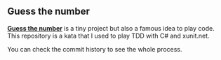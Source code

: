 Guess the number
----------------------

[**Guess the number**](https://github.com/zhangtiny123/guess-number-tdd/blob/master/REQUIREMENT.md) is a tiny project but also a famous idea to play code. This repository is a kata that I used to play TDD with C# and xunit.net.

You can check the commit history to see the whole process.